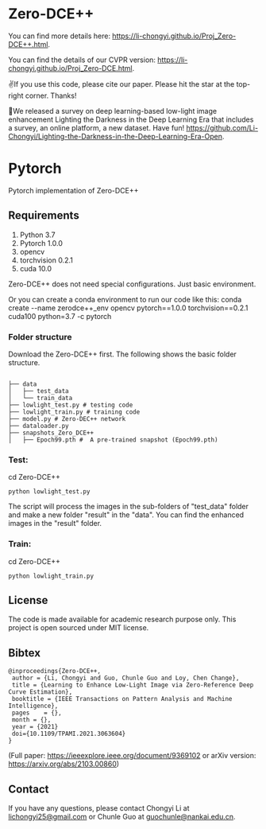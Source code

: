 # Zero-DCE++

You can find more details here: https://li-chongyi.github.io/Proj_Zero-DCE++.html. 

You can find the details of our CVPR version: https://li-chongyi.github.io/Proj_Zero-DCE.html. 

✌If you use this code, please cite our paper. Please hit the star at the top-right corner. Thanks!


🌈We released a survey on deep learning-based low-light image enhancement Lighting the Darkness in the Deep Learning Era that includes a survey, an online platform, a new dataset. Have fun! https://github.com/Li-Chongyi/Lighting-the-Darkness-in-the-Deep-Learning-Era-Open. 

# Pytorch
Pytorch implementation of Zero-DCE++

## Requirements
1. Python 3.7 
2. Pytorch 1.0.0
3. opencv
4. torchvision 0.2.1
5. cuda 10.0

Zero-DCE++ does not need special configurations. Just basic environment. 

Or you can create a conda environment to run our code like this:
conda create --name zerodce++_env opencv pytorch==1.0.0 torchvision==0.2.1 cuda100 python=3.7 -c pytorch

### Folder structure
Download the Zero-DCE++ first.
The following shows the basic folder structure.
```

├── data
│   ├── test_data 
│   └── train_data 
├── lowlight_test.py # testing code
├── lowlight_train.py # training code
├── model.py # Zero-DEC++ network
├── dataloader.py
├── snapshots_Zero_DCE++
│   ├── Epoch99.pth #  A pre-trained snapshot (Epoch99.pth)
```
### Test: 

cd Zero-DCE++
```
python lowlight_test.py 
```
The script will process the images in the sub-folders of "test_data" folder and make a new folder "result" in the "data". You can find the enhanced images in the "result" folder.

### Train: 
cd Zero-DCE++

```
python lowlight_train.py 
```

##  License
The code is made available for academic research purpose only. This project is open sourced under MIT license.

## Bibtex

```
@inproceedings{Zero-DCE++,
 author = {Li, Chongyi and Guo, Chunle Guo and Loy, Chen Change},
 title = {Learning to Enhance Low-Light Image via Zero-Reference Deep Curve Estimation},
 booktitle = {IEEE Transactions on Pattern Analysis and Machine Intelligence},
 pages    = {},
 month = {},
 year = {2021}
 doi={10.1109/TPAMI.2021.3063604}
}
```

(Full paper: https://ieeexplore.ieee.org/document/9369102 or arXiv version: https://arxiv.org/abs/2103.00860)

## Contact
If you have any questions, please contact Chongyi Li at lichongyi25@gmail.com or Chunle Guo at guochunle@nankai.edu.cn.
